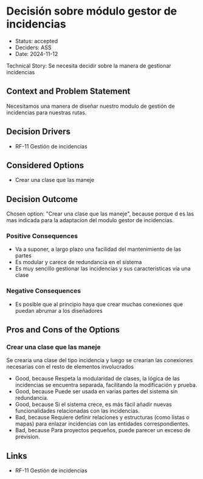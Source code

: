 # Decisión sobre módulo gestor de incidencias

* Status: accepted
* Deciders: ASS
* Date: 2024-11-12

Technical Story: Se necesita decidir sobre la manera de gestionar incidencias

## Context and Problem Statement

Necesitamos una manera de diseñar nuestro modulo de gestión de incidencias para nuestras rutas.

## Decision Drivers

* RF-11 Gestión de incidencias

## Considered Options

* Crear una clase que las maneje

## Decision Outcome

Chosen option: "Crear una clase que las maneje", because porque d es las mas indicada para la adaptacion del modulo gestor de incidencias.

### Positive Consequences

* Va a suponer, a largo plazo una facilidad del mantenimiento de las partes
* Es modular y carece de redundancia en el sistema
* Es muy sencillo gestionar las incidencias y sus caracteristicas vía una clase

### Negative Consequences

* Es posible que al principio haya que crear muchas conexiones que puedan abrumar a los diseñadores

## Pros and Cons of the Options

### Crear una clase que las maneje

Se crearia una clase del tipo incidencia y luego se crearian las conexiones necesarias con el resto de elementos involucrados

* Good, because Respeta la modularidad de clases, la lógica de las incidencias se encuentra separada, facilitando la modificación y prueba.
* Good, because Puede ser usada en varias partes del sistema sin redundancia.
* Good, because Si el sistema crece, es más fácil añadir nuevas funcionalidades relacionadas con las incidencias.
* Bad, because Requiere definir relaciones y estructuras (como listas o mapas) para enlazar incidencias con las entidades correspondientes.
* Bad, because Para proyectos pequeños, puede parecer un exceso de prevision.

## Links

* RF-11 Gestión de incidencias

